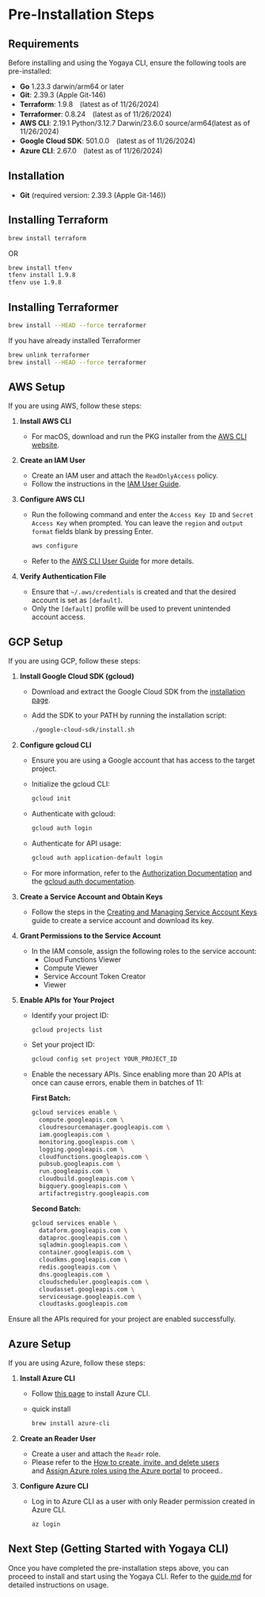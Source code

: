 # Pre-Installation Steps

## Requirements

Before installing and using the Yogaya CLI, ensure the following tools are pre-installed:

- **Go** 1.23.3 darwin/arm64 or later
- **Git**: 2.39.3 (Apple Git-146)
- **Terraform**: 1.9.8　(latest as of 11/26/2024)
- **Terraformer**: 0.8.24　(latest as of 11/26/2024)
- **AWS CLI**: 2.19.1 Python/3.12.7 Darwin/23.6.0 source/arm64(latest as of 11/26/2024)
- **Google Cloud SDK**: 501.0.0　(latest as of 11/26/2024)
- **Azure CLI**: 2.67.0　(latest as of 11/26/2024)

## Installation

- **Git** (required version: 2.39.3 (Apple Git-146))

## Installing Terraform

  ```bash
  brew install terraform
  ```

  OR

  ```bash
  brew install tfenv
  tfenv install 1.9.8
  tfenv use 1.9.8
  ```

## Installing Terraformer

  ```bash
  brew install --HEAD --force terraformer
  ```

  If you have already installed Terraformer

  ```bash
  brew unlink terraformer
  brew install --HEAD --force terraformer
  ```

## AWS Setup

If you are using AWS, follow these steps:

1. **Install AWS CLI**
   - For macOS, download and run the PKG installer from the [AWS CLI website](https://aws.amazon.com/cli/).

2. **Create an IAM User**
   - Create an IAM user and attach the `ReadOnlyAccess` policy.
   - Follow the instructions in the [IAM User Guide](https://docs.aws.amazon.com/IAM/latest/UserGuide/id_users_create.html).

3. **Configure AWS CLI**
   - Run the following command and enter the `Access Key ID` and `Secret Access Key` when prompted. You can leave the `region` and `output format` fields blank by pressing Enter.

     ```bash
     aws configure
     ```

   - Refer to the [AWS CLI User Guide](https://docs.aws.amazon.com/cli/latest/userguide/welcome-examples.html) for more details.

4. **Verify Authentication File**
   - Ensure that `~/.aws/credentials` is created and that the desired account is set as `[default]`.
   - Only the `[default]` profile will be used to prevent unintended account access.

## GCP Setup

If you are using GCP, follow these steps:

1. **Install Google Cloud SDK (gcloud)**
   - Download and extract the Google Cloud SDK from the [installation page](https://cloud.google.com/sdk/docs/install).
   - Add the SDK to your PATH by running the installation script:

     ```bash
     ./google-cloud-sdk/install.sh
     ```

2. **Configure gcloud CLI**
   - Ensure you are using a Google account that has access to the target project.
   - Initialize the gcloud CLI:

     ```bash
     gcloud init
     ```

   - Authenticate with gcloud:

     ```bash
     gcloud auth login
     ```

   - Authenticate for API usage:

     ```bash
     gcloud auth application-default login
     ```

   - For more information, refer to the [Authorization Documentation](https://cloud.google.com/sdk/docs/authorizing?hl=en) and the [gcloud auth documentation](https://cloud.google.com/sdk/gcloud/reference/auth/application-default/login).

3. **Create a Service Account and Obtain Keys**
   - Follow the steps in the [Creating and Managing Service Account Keys](https://cloud.google.com/iam/docs/creating-managing-service-account-keys?hl=en) guide to create a service account and download its key.

4. **Grant Permissions to the Service Account**
   - In the IAM console, assign the following roles to the service account:
     - Cloud Functions Viewer
     - Compute Viewer
     - Service Account Token Creator
     - Viewer

5. **Enable APIs for Your Project**
   - Identify your project ID:

     ```bash
     gcloud projects list
     ```

   - Set your project ID:

     ```bash
     gcloud config set project YOUR_PROJECT_ID
     ```

   - Enable the necessary APIs. Since enabling more than 20 APIs at once can cause errors, enable them in batches of 11:

     **First Batch:**

     ```bash
     gcloud services enable \
       compute.googleapis.com \
       cloudresourcemanager.googleapis.com \
       iam.googleapis.com \
       monitoring.googleapis.com \
       logging.googleapis.com \
       cloudfunctions.googleapis.com \
       pubsub.googleapis.com \
       run.googleapis.com \
       cloudbuild.googleapis.com \
       bigquery.googleapis.com \
       artifactregistry.googleapis.com
     ```

     **Second Batch:**

     ```bash
     gcloud services enable \
       dataform.googleapis.com \
       dataproc.googleapis.com \
       sqladmin.googleapis.com \
       container.googleapis.com \
       cloudkms.googleapis.com \
       redis.googleapis.com \
       dns.googleapis.com \
       cloudscheduler.googleapis.com \
       cloudasset.googleapis.com \
       serviceusage.googleapis.com \
       cloudtasks.googleapis.com
     ```

Ensure all the APIs required for your project are enabled successfully.

## Azure Setup

If you are using Azure, follow these steps:

1. **Install Azure CLI**
   - Follow [this page](https://learn.microsoft.com/ja-jp/cli/azure/install-azure-cli-macos) to install Azure CLI.

   - quick install

     ```bash
     brew install azure-cli
     ```

2. **Create an Reader User**
   - Create a user and attach the `Readr` role.
   - Please refer to the [How to create, invite, and delete users](https://learn.microsoft.com/en-us/entra/fundamentals/how-to-create-delete-users)</br>
   and [Assign Azure roles using the Azure portal](https://learn.microsoft.com/en-us/azure/role-based-access-control/role-assignments-portal) to proceed..

3. **Configure Azure CLI**
   - Log in to Azure CLI as a user with only Reader permission created in Azure CLI.

     ```bash
     az login
     ```

## Next Step (Getting Started with Yogaya CLI)

Once you have completed the pre-installation steps above, you can proceed to install and start using the Yogaya CLI.
Refer to the [guide.md](./guide.md) for detailed instructions on usage.

